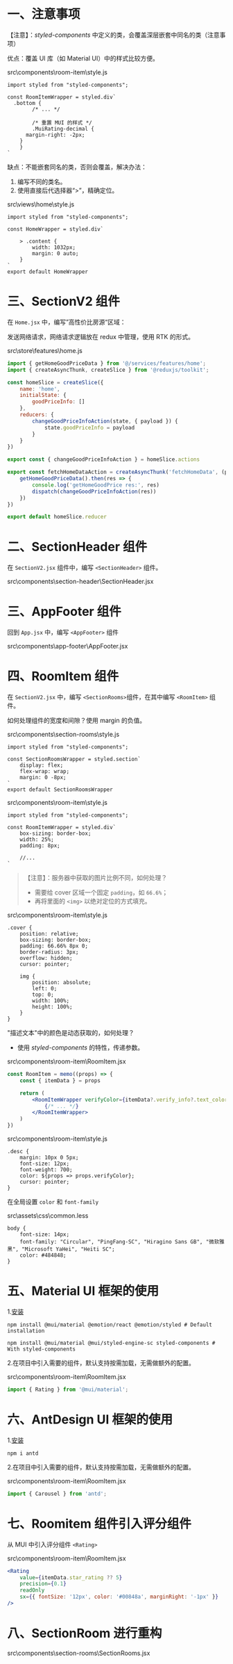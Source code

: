 # 一、注意事项

【注意】：*styled-components* 中定义的类，会覆盖深层嵌套中同名的类（注意事项）

优点：覆盖 UI 库（如 Material UI）中的样式比较方便。

src\components\room-item\style.js

```less
import styled from "styled-components";

const RoomItemWrapper = styled.div`
  .bottom {
		/* ... */

		/* 重置 MUI 的样式 */
		.MuiRating-decimal {
      margin-right: -2px;
    }
	}
`
```

缺点：不能嵌套同名的类，否则会覆盖，解决办法：

1. 编写不同的类名。
2. 使用直接后代选择器“>”，精确定位。

src\views\home\style.js

```less
import styled from "styled-components";

const HomeWrapper = styled.div`

	> .content {
		width: 1032px;
		margin: 0 auto;
	}
`
export default HomeWrapper 
```

# 三、SectionV2 组件

在 `Home.jsx` 中，编写”高性价比房源“区域：

发送网络请求，网络请求逻辑放在 redux 中管理，使用 RTK 的形式。

src\store\features\home.js

```js
import { getHomeGoodPriceData } from '@/services/features/home';
import { createAsyncThunk, createSlice } from '@reduxjs/toolkit';

const homeSlice = createSlice({
	name: 'home',
	initialState: {
		goodPriceInfo: []
	},
	reducers: {
		changeGoodPriceInfoAction(state, { payload }) {
			state.goodPriceInfo = payload
		}
	}
})

export const { changeGoodPriceInfoAction } = homeSlice.actions

export const fetchHomeDataAction = createAsyncThunk('fetchHomeData', (payload, { dispatch }) => {
	getHomeGoodPriceData().then(res => {
		console.log('getHomeGoodPrice res:', res)
		dispatch(changeGoodPriceInfoAction(res))
	})
})

export default homeSlice.reducer
```

# 二、SectionHeader 组件

在 `SectionV2.jsx` 组件中，编写 `<SectionHeader>` 组件。

src\components\section-header\SectionHeader.jsx

# 三、AppFooter 组件

回到 `App.jsx` 中，编写 `<AppFooter>` 组件

src\components\app-footer\AppFooter.jsx

# 四、RoomItem 组件

在 `SectionV2.jsx` 中，编写 `<SectionRooms>`组件，在其中编写 `<RoomItem>` 组件。

如何处理组件的宽度和间隙？使用 margin 的负值。

src\components\section-rooms\style.js

```less
import styled from "styled-components";

const SectionRoomsWrapper = styled.section`
	display: flex;
	flex-wrap: wrap;
	margin: 0 -8px;
`
export default SectionRoomsWrapper
```

src\components\room-item\style.js

```less
import styled from "styled-components";

const RoomItemWrapper = styled.div`
	box-sizing: border-box;
	width: 25%;
	padding: 8px;

	//...
`
```

> 【注意】：服务器中获取的图片比例不同，如何处理？
>
> - 需要给 cover 区域一个固定 `padding`，如 `66.6%`；
> - 再将里面的 `<img>` 以绝对定位的方式填充。

src\components\room-item\style.js

```less
.cover {
	position: relative;
	box-sizing: border-box;
	padding: 66.66% 8px 0;
	border-radius: 3px;
	overflow: hidden;
	cursor: pointer;

	img {
		position: absolute;
		left: 0;
		top: 0;
		width: 100%;
		height: 100%;
	}
}
```

"描述文本"中的颜色是动态获取的，如何处理？

- 使用 *styled-components* 的特性，传递参数。

src\components\room-item\RoomItem.jsx

```jsx
const RoomItem = memo((props) => {
	const { itemData } = props

	return (
		<RoomItemWrapper verifyColor={itemData?.verify_info?.text_color || '#39576a'}>
			{/* ... */}
		</RoomItemWrapper>
	)
})
```

src\components\room-item\style.js

```less
.desc {
	margin: 10px 0 5px;
	font-size: 12px;
	font-weight: 700;
	color: ${props => props.verifyColor};
	cursor: pointer;
}
```

在全局设置 `color` 和 `font-family`

src\assets\css\common.less

```less
body {
	font-size: 14px;
	font-family: "Circular", "PingFang-SC", "Hiragino Sans GB", "微软雅黑", "Microsoft YaHei", "Heiti SC";
	color: #484848;
}
```

# 五、Material UI 框架的使用

1.[安装](https://mui.com/material-ui/getting-started/installation/)

```shell
npm install @mui/material @emotion/react @emotion/styled # Default installation

npm install @mui/material @mui/styled-engine-sc styled-components # With styled-components
```

2.在项目中引入需要的组件，默认支持按需加载，无需做额外的配置。

src\components\room-item\RoomItem.jsx

```js
import { Rating } from '@mui/material';
```

# 六、AntDesign UI 框架的使用

1.[安装](https://ant.design/docs/react/introduce-cn#%E5%AE%89%E8%A3%85)

```shell
npm i antd
```

2.在项目中引入需要的组件，默认支持按需加载，无需做额外的配置。

src\components\room-item\RoomItem.jsx

```js
import { Carousel } from 'antd';
```



# 七、Roomitem 组件引入评分组件

从 MUI 中引入评分组件 `<Rating>`

src\components\room-item\RoomItem.jsx

```jsx
<Rating
	value={itemData.star_rating ?? 5}
	precision={0.1}
	readOnly
	sx={{ fontSize: '12px', color: '#00848a', marginRight: '-1px' }}	
/>
```

# 八、SectionRoom 进行重构

src\components\section-rooms\SectionRooms.jsx

